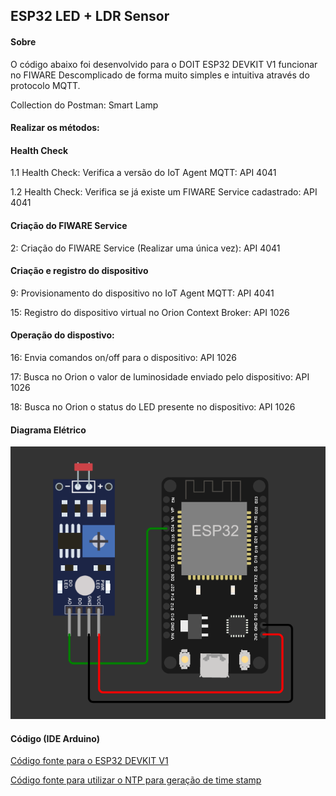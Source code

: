 ## ESP32 LED + LDR Sensor
#### Sobre

O código abaixo foi desenvolvido para o DOIT ESP32 DEVKIT V1 funcionar no FIWARE Descomplicado de forma muito simples e intuitiva através do protocolo MQTT. 

Collection do Postman: Smart Lamp

#### Realizar os métodos:

#### Health Check

1.1 Health Check: Verifica a versão do IoT Agent MQTT: API 4041

1.2 Health Check: Verifica se já existe um FIWARE Service cadastrado: API 4041

#### Criação do FIWARE Service

2: Criação do FIWARE Service (Realizar uma única vez): API 4041

#### Criação e registro do dispositivo

9: Provisionamento do dispositivo no IoT Agent MQTT: API 4041

15: Registro do dispositivo virtual no Orion Context Broker: API 1026

#### Operação do dispostivo:

16: Envia comandos on/off para o dispositivo: API 1026

17: Busca no Orion o valor de luminosidade enviado pelo dispositivo: API 1026

18: Busca no Orion o status do LED presente no dispositivo: API 1026

#### Diagrama Elétrico

![](esp32_ldr.png)

#### Código (IDE Arduino)

<a href="fiware_ngsi_mqtt_esp32.ino"> Código fonte para o ESP32 DEVKIT V1</a>

<a href="esp32_ntp.ino"> Código fonte para utilizar o NTP para geração de time stamp</a>

